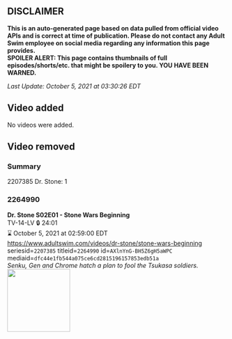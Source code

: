 ## DISCLAIMER
**This is an auto-generated page based on data pulled from official video APIs and is correct at time of publication. Please do not contact any Adult Swim employee on social media regarding any information this page provides.**  
**SPOILER ALERT: This page contains thumbnails of full episodes/shorts/etc. that might be spoilery to you. YOU HAVE BEEN WARNED.**  

_Last Update: October 5, 2021 at 03:30:26 EDT_
## Video added
No videos were added.  
## Video removed
### Summary
2207385 Dr. Stone: 1  
### 2264990
**Dr. Stone S02E01 - Stone Wars Beginning**  
TV-14-LV 🔒 24:01  
⌛ October 5, 2021 at 02:59:00 EDT  
https://www.adultswim.com/videos/dr-stone/stone-wars-beginning  
seriesid=`2207385` titleid=`2264990` id=`AXlnYnG-BH5Z6gH5aWPC` mediaid=`dfc44e1fb544a075ce6cd2815196157853edb51a`  
_Senku, Gen and Chrome hatch a plan to fool the Tsukasa soldiers._  
<a href="https://media.cdn.adultswim.com/uploads/20210513/thumbnails/2_215131619266-DrStone2_025_StoneWarsBeginning.png"><img src="https://media.cdn.adultswim.com/uploads/20210513/thumbnails/2_215131619266-DrStone2_025_StoneWarsBeginning.png" height="144px" /></a>
